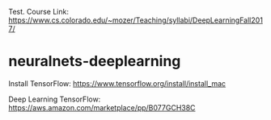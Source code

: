 Test.
Course Link:
https://www.cs.colorado.edu/~mozer/Teaching/syllabi/DeepLearningFall2017/

# neuralnets-deeplearning

Install TensorFlow:
https://www.tensorflow.org/install/install_mac

Deep Learning TensorFlow:
https://aws.amazon.com/marketplace/pp/B077GCH38C
